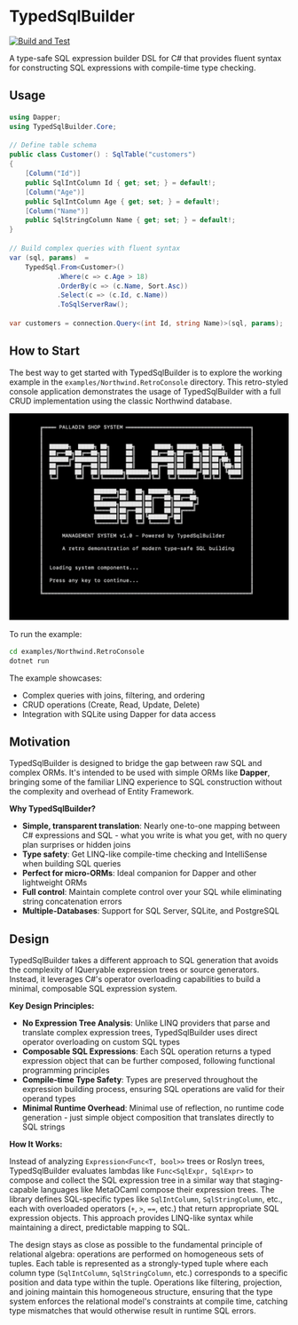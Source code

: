 # TypedSqlBuilder

[![Build and Test](https://github.com/palladin/TypedSqlBuilder/actions/workflows/build.yml/badge.svg)](https://github.com/palladin/TypedSqlBuilder/actions/workflows/build.yml)

A type-safe SQL expression builder DSL for C# that provides fluent syntax for constructing SQL expressions with compile-time type checking.

## Usage

```csharp
using Dapper;
using TypedSqlBuilder.Core;

// Define table schema 
public class Customer() : SqlTable("customers")
{
    [Column("Id")]
    public SqlIntColumn Id { get; set; } = default!;
    [Column("Age")]
    public SqlIntColumn Age { get; set; } = default!;
    [Column("Name")]
    public SqlStringColumn Name { get; set; } = default!;
}

// Build complex queries with fluent syntax
var (sql, params)  =
    TypedSql.From<Customer>()
            .Where(c => c.Age > 18)
            .OrderBy(c => (c.Name, Sort.Asc))
            .Select(c => (c.Id, c.Name))
            .ToSqlServerRaw();

var customers = connection.Query<(int Id, string Name)>(sql, params);
```

## How to Start

The best way to get started with TypedSqlBuilder is to explore the working example in the `examples/Northwind.RetroConsole` directory. This retro-styled console application demonstrates the usage of TypedSqlBuilder with a full CRUD implementation using the classic Northwind database.

<img src="docs/retro-console-screenshot.png" alt="Palladin Shop System - A retro demonstration of modern type-safe SQL building" width="600">

To run the example:

```bash
cd examples/Northwind.RetroConsole
dotnet run
```

The example showcases:
- Complex queries with joins, filtering, and ordering
- CRUD operations (Create, Read, Update, Delete)
- Integration with SQLite using Dapper for data access

## Motivation

TypedSqlBuilder is designed to bridge the gap between raw SQL and complex ORMs. It's intended to be used with simple ORMs like **Dapper**, bringing some of the familiar LINQ experience to SQL construction without the complexity and overhead of Entity Framework.

**Why TypedSqlBuilder?**
- **Simple, transparent translation**: Nearly one-to-one mapping between C# expressions and SQL - what you write is what you get, with no query plan surprises or hidden joins
- **Type safety**: Get LINQ-like compile-time checking and IntelliSense when building SQL queries
- **Perfect for micro-ORMs**: Ideal companion for Dapper and other lightweight ORMs
- **Full control**: Maintain complete control over your SQL while eliminating string concatenation errors
- **Multiple-Databases**: Support for SQL Server, SQLite, and PostgreSQL

## Design

TypedSqlBuilder takes a different approach to SQL generation that avoids the complexity of IQueryable expression trees or source generators. Instead, it leverages C#'s operator overloading capabilities to build a minimal, composable SQL expression system.

**Key Design Principles:**

- **No Expression Tree Analysis**: Unlike LINQ providers that parse and translate complex expression trees, TypedSqlBuilder uses direct operator overloading on custom SQL types
- **Composable SQL Expressions**: Each SQL operation returns a typed expression object that can be further composed, following functional programming principles
- **Compile-time Type Safety**: Types are preserved throughout the expression building process, ensuring SQL operations are valid for their operand types
- **Minimal Runtime Overhead**: Minimal use of reflection, no runtime code generation - just simple object composition that translates directly to SQL strings

**How It Works:**

Instead of analyzing `Expression<Func<T, bool>>` trees or Roslyn trees, TypedSqlBuilder evaluates lambdas like `Func<SqlExpr, SqlExpr>` to compose and collect the SQL expression tree in a similar way that staging-capable languages like MetaOCaml compose their expression trees. The library defines SQL-specific types like `SqlIntColumn`, `SqlStringColumn`, etc., each with overloaded operators (`+`, `>`, `==`, etc.) that return appropriate SQL expression objects. This approach provides LINQ-like syntax while maintaining a direct, predictable mapping to SQL.

The design stays as close as possible to the fundamental principle of relational algebra: operations are performed on homogeneous sets of tuples. Each table is represented as a strongly-typed tuple where each column type (`SqlIntColumn`, `SqlStringColumn`, etc.) corresponds to a specific position and data type within the tuple. Operations like filtering, projection, and joining maintain this homogeneous structure, ensuring that the type system enforces the relational model's constraints at compile time, catching type mismatches that would otherwise result in runtime SQL errors.